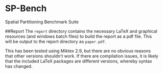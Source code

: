 # SP-Bench
Spatial Partitioning Benchmark Suite

##Report
The `report` directory contains the necessary LaTeX and graphical resources (and windows batch files) to build the report as a pdf file. This will be output to the report directory as `paper.pdf`.

This has been tested using Miktex 2.9, but there are no obvious reasons that other versions shouldn't work. If there are compilation issues, it is likely that the included LaTeX packages are different versions, whereby syntax has changed.
